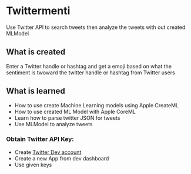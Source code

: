 #  Twittermenti
Use Twitter API to search tweets then analyze the tweets with out created MLModel

## What is created
Enter a Twitter handle or hashtag and get a emoji based on what the sentiment is twoward the twitter handle or hashtag from Twitter users

## What is learned

* How to use create Machine Learning models using Apple CreateML
* How to use created ML Model with Apple CoreML
* Learn how to parse twitter JSON for tweets
* Use MLModel to analyze tweets

### Obtain Twitter API Key:
* Create [Twitter Dev account](https://developer.twitter.com)
* Create a new App from dev dashboard
* Use given keys

